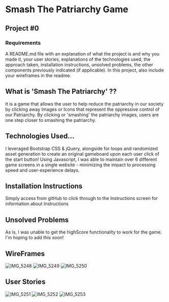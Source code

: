 # Smash The Patriarchy Game
## Project #0 

### Requirements
A README.md file with an explanation of what the project is and why you made it, your user stories, explanations of the technologies used, the approach taken, installation instructions, unsolved problems, the other components previously indicated (if applicable). In this project, also include your wireframes in the readme.

## What is 'Smash The Patriarchy' ??
  It is a game that allows the user to help reduce the patriarchy in our society by clicking away Images or Icons that represent the oppressive control of our Patriarchy. By clicking or 'smashing' the patriarchy images, users are one step closer to smashing the patriarchy. 
  
## Technologies Used... 
I leveraged Bootstrap CSS & jQuery, alongside for loops and randomized asset generation to create an original gameboard upon each user click of the start button! Using Javascript, I was able to maintain over 6 different game screens in a single website - minimizing the impact to processing speed and user-experience delays. 

## Installation Instructions
Simply access from gitHub to click through to the Instructions screen for information about Instructions

## Unsolved Problems
As is, I was unable to get the highScore functionality to work for the game. I'm hoping to add this soon! 

## WireFrames
![IMG_5248](https://user-images.githubusercontent.com/50630051/60798976-16cf6d80-a127-11e9-98ca-904e60890351.jpg)
![IMG_5249](https://user-images.githubusercontent.com/50630051/60798974-16cf6d80-a127-11e9-8959-88c4f07b1548.jpg)
![IMG_5250](https://user-images.githubusercontent.com/50630051/60798975-16cf6d80-a127-11e9-96ca-59beaa770275.jpg)

## User Stories
![IMG_5251](https://user-images.githubusercontent.com/50630051/60799189-8ba2a780-a127-11e9-87a0-f0ed1fbb6cc0.jpg)
![IMG_5252](https://user-images.githubusercontent.com/50630051/60799190-8ba2a780-a127-11e9-93d4-3cedbeab6176.jpg)
![IMG_5253](https://user-images.githubusercontent.com/50630051/60799191-8ba2a780-a127-11e9-90e1-952cadbfbb83.jpg)
